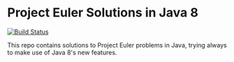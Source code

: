 Project Euler Solutions in Java 8
=================================

[![Build Status](https://travis-ci.org/decomputed/euler.svg?branch=master)](https://travis-ci.org/decomputed/euler)

This repo contains solutions to Project Euler problems in Java, trying always to make use of Java 8's new features.
